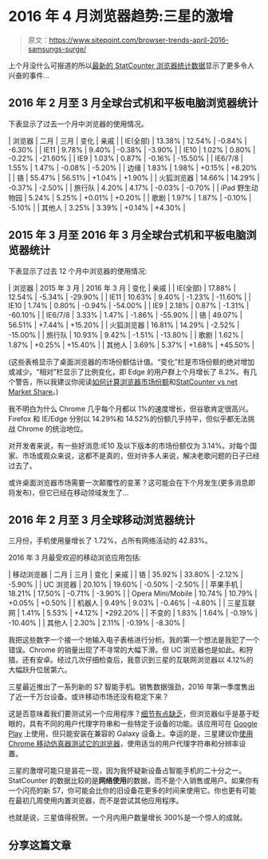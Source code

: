 # 2016 年 4 月浏览器趋势:三星的激增

> 原文：<https://www.sitepoint.com/browser-trends-april-2016-samsungs-surge/>

上个月没什么可报道的所以[最新的 StatCounter 浏览器统计数据](https://gs.statcounter.com/#browser-ww-monthly-201504-201603)显示了更多令人兴奋的事件…

## 2016 年 2 月至 3 月全球台式机和平板电脑浏览器统计

下表显示了过去一个月中浏览器的使用情况。

| 浏览器 | 二月 | 三月 | 变化 | 亲戚 |
| IE(全部) | 13.38% | 12.54% | -0.84% | -6.30% |
| IE11 | 9.78% | 9.40% | -0.38% | -3.90% |
| IE10 | 1.02% | 0.80% | -0.22% | -21.60% |
| IE9 | 1.03% | 0.87% | -0.16% | -15.50% |
| IE6/7/8 | 1.55% | 1.47% | -0.08% | -5.20% |
| 边缘 | 1.83% | 1.98% | +0.15% | +8.20% |
| 铬 | 55.47% | 56.51% | +1.04% | +1.90% |
| 火狐浏览器 | 14.66% | 14.29% | -0.37% | -2.50% |
| 旅行队 | 4.20% | 4.17% | -0.03% | -0.70% |
| iPad 野生动物园 | 5.24% | 5.25% | +0.01% | +0.20% |
| 歌剧 | 1.97% | 1.87% | -0.10% | -5.10% |
| 其他人 | 3.25% | 3.39% | +0.14% | +4.30% |

## 2015 年 3 月至 2016 年 3 月全球台式机和平板电脑浏览器统计

下表显示了过去 12 个月中浏览器的使用情况:

| 浏览器 | 2015 年 3 月 | 2016 年 3 月 | 变化 | 亲戚 |
| IE(全部) | 17.88% | 12.54% | -5.34% | -29.90% |
| IE11 | 10.63% | 9.40% | -1.23% | -11.60% |
| IE10 | 1.74% | 0.80% | -0.94% | -54.00% |
| IE9 | 2.18% | 0.87% | -1.31% | -60.10% |
| IE6/7/8 | 3.33% | 1.47% | -1.86% | -55.90% |
| 铬 | 49.07% | 56.51% | +7.44% | +15.20% |
| 火狐浏览器 | 16.81% | 14.29% | -2.52% | -15.00% |
| 旅行队 | 10.93% | 9.42% | -1.51% | -13.80% |
| 歌剧 | 1.62% | 1.87% | +0.25% | +15.40% |
| 其他人 | 3.69% | 5.37% | +1.68% | +45.50% |

(这些表格显示了桌面浏览器的市场份额估计值。“变化”栏是市场份额的绝对增加或减少。“相对”栏显示了比例变化，即 Edge 的用户群上个月增长了 8.2%。有几个警告，所以我建议你阅读[如何计算浏览器市场份额](https://www.sitepoint.com/how-browser-market-share-is-calculated)和[StatCounter vs net Market Share](https://www.sitepoint.com/browser-trends-march-2016-operating-system-surprises/)。)

我不明白为什么 Chrome 几乎每个月都以 1%的速度增长，但谷歌肯定很高兴。Firefox 和 IE/Edge 分别以 14.29%和 14.52%的份额几乎持平，但似乎都无法挑战 Chrome 的统治地位。

对开发者来说，有一些好消息:IE10 及以下版本的市场份额仅为 3.14%。对每个国家、市场或观众来说，这都不是真的，但对许多人来说，解决老歌问题的日子已经过去了。

或许桌面浏览器市场需要一次颠覆性的变革？这可能会在下个月发生(更多消息即将发布)，但它已经在移动领域发生了…

## 2016 年 2 月至 3 月全球移动浏览器统计

三月份，手机使用量增长了 1.72%，占所有网络活动的 42.83%。

2016 年 3 月最受欢迎的移动浏览应用包括:

| 移动浏览器 | 二月 | 三月 | 变化 | 亲戚 |
| 铬 | 35.92% | 33.80% | -2.12% | -5.90% |
| UC 浏览器 | 20.10% | 19.60% | -0.50% | -2.50% |
| 苹果手机 | 18.21% | 17.50% | -0.71% | -3.90% |
| Opera Mini/Mobile | 10.74% | 10.79% | +0.05% | +0.50% |
| 机器人 | 9.49% | 9.03% | -0.46% | -4.80% |
| 三星互联网 | 1.41% | 5.53% | +4.12% | +292.20% |
| 不变的 | 1.83% | 1.64% | -0.19% | -10.40% |
| 其他人 | 2.30% | 2.11% | -0.19% | -8.30% |

我把这些数字一个接一个地输入电子表格进行分析。我的第一个想法是我犯了一个错误。Chrome 的销量出现了不寻常的大幅下滑。但 UC 浏览器也是如此。和狩猎。还有安卓。经过几次仔细检查后，我意识到三星的互联网浏览器以 4.12%的大幅跃升位居第六。

三星最近推出了一系列新的 S7 智能手机。销售数据强劲，2016 年第一季度售出了近一千万台设备。或许移动市场还没有稳定下来？

这是否意味着我们要测试另一个应用程序？[细节有点缺乏](http://developer.samsung.com/resources/samsung-internet)，但浏览器似乎是基于眨眼的，具有不同的用户代理字符串和一些特定于设备的功能。该应用可在 [Google Play](https://play.google.com/store/apps/details?id=com.sec.android.app.sbrowser) 上使用，但只能安装在兼容的 Galaxy 设备上。幸运的是，三星建议你[使用 Chrome 移动仿真器测试它的浏览器](http://developer.samsung.com/technical-doc/view.do?v=T000000203)，使用适当的用户代理字符串和分辨率设置。

三星的激增可能只是昙花一现，因为我怀疑新设备占智能手机的二十分之一。StatCounter 的数据比较的是**网络使用**的数据，而不是个人销售或用户。如果你有一个闪亮的新 S7，你可能会比你的旧设备花更多的时间来使用它。你也更有可能在最初几周使用内置浏览器，而不是尝试其他应用程序。

也就是说，三星值得祝贺。一个月内用户数量增长 300%是一个惊人的成就。

## 分享这篇文章